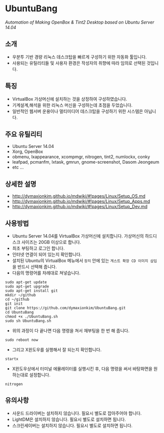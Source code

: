 # UbuntuBang
_Automation of Making OpenBox &amp; Tint2 Desktop based on Ubuntu Server 14.04_


## 소개
* 우분투 기반 경량 리눅스 데스크탑을 빠르게 구성하기 위한 자동화 툴입니다.
* 사용되는 유틸리티들 및 사용자 환경은 작성자의 취향에 따라 임의로 선택된 것입니다.


## 특징
* VirtualBox 가상머신에 설치하는 것을 상정하여 구성하였습니다.
* 기계설계,해석을 위한 리눅스 머신을 구성하는데 초점을 두었습니다.
* 일반적인 웹서버 운용이나 멀티미디어 데스크탑을 구성하기 위한 시스템은 아닙니다.


## 주요 유틸리티
* Ubuntu Server 14.04
* Xorg, OpenBox
* obmenu, lxappearance, xcompmgr, nitrogen, tint2, numlockx, conky
* leafpad, pcmanfm, lxtask, gmrun, gnome-screenshot, Dasom Jeongeum
* etc ...


## 상세한 설명
* http://dymaxionkim.github.io/mdwiki/#!pages/Linux/Setup_OS.md
* http://dymaxionkim.github.io/mdwiki/#!pages/Linux/Setup_Apps.md
* http://dymaxionkim.github.io/mdwiki/#!pages/Linux/Setup_Dev.md


## 사용방법
* Ubuntu Server 14.04를 VirtualBox 가상머신에 설치합니다.  가상머신의 하드디스크 사이즈는 20GB 이상으로 합니다.
* 최초 부팅하고 로그인 합니다.
* 인터넷 연결이 되어 있는지 확인합니다.
* 설치된 Ubuntu의 VirtualBox 메뉴에서 `장치` 안에 있는 `게스트 확장 CD 이미지 삽입`을 반드시 선택해 줍니다.
* 다음의 명령어를 차례대로 쳐넣습니다.
```
sudo apt-get update
sudo apt-get upgrade
sudo apt-get install git
mkdir ~/github
cd ~/github
git init
git clone https://github.com/dymaxionkim/UbuntuBang.git
cd UbuntuBang
chmod +x ./UbuntuBang.sh
sudo sh UbuntuBang.sh
```
* 위의 과정이 다 끝나면 다음 명령을 쳐서 재부팅을 한 번 해 줍니다.
```
sudo reboot now
```

* 그리고 X윈도우를 실행해서 잘 되는지 확인합니다.
```
startx
```

* X윈도우상에서 터미널 에뮬레이터를 실행시킨 후, 다음 명령을 써서 바탕화면을 원하는대로 설정합니다.
```
nitrogen
```

## 유의사항
* 사운드 드라이버는 설치하지 않습니다.  필요시 별도로 잡아주어야 합니다.
* LightDM은 설치하지 않습니다.  필요시 별도로 설치하면 됩니다.
* 스크린세이버는 설치하지 않습니다.  필요시 별도로 설치하면 됩니다.
